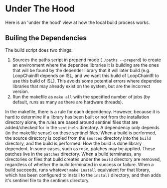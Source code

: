 # Under The Hood
Here is an 'under the hood' view at how the local build process works.

## Builing the Dependencies
The build script does two things:
1. Sources the paths script in prepend mode (`./paths --prepend`) to create an
   environment where the dependee libraries it is building are the ones that
   will be found by the depender library that it will later build
   (e.g. LoopChainIR depends on ISL, and we want this build of LoopChainIR to
   use this build of ISL). This avoids some potential errors where dependee
   libraries that may already exist on the system, but are the incorrect
   version.
2. Run the makefile as `make all` with the specified number of jobs
   (by default, runs as many as there are hardware threads).

In the makefile, there is a rule for each dependency.
However, because it is hard to determine if a library has been built or not
from the installation directory alone, the rules are based around sentinel files
that are added/checked for in the `sentinels` directory.
A dependency only depends (in the makefile sense) on these sentinel files.
When a build is performed, the source directory is copied from the `sources`
directory into the `build` directory, and the build is performed.
How the build is done library dependent.
In some cases, such as rose, patches may be applied.
These patches live in the `patches` directory.
When a build terminates, any directories or files  that build creates under the
`build` directory are removed, regardless of whether the build terminated in
success or failure.
When a build succeeds, runs whatever `make install` equivalent for that library,
which has been configured to install to the `install` directory, and then adds
it's sentinel file to the sentinels directory.
